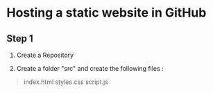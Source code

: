 #  Hosting a static website in GitHub 
## Step 1
1. Create a Repository

2. Create a folder "src" and create the following files :
  > index.html
  > styles.css
  > script.js

